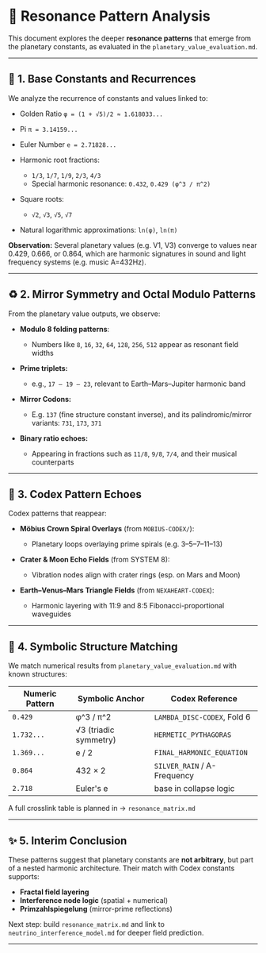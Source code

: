 # 📡 Resonance Pattern Analysis

This document explores the deeper **resonance patterns** that emerge from the planetary constants, as evaluated in the `planetary_value_evaluation.md`.

---

## 🔢 1. Base Constants and Recurrences

We analyze the recurrence of constants and values linked to:

* Golden Ratio `φ = (1 + √5)/2 ≈ 1.618033...`
* Pi `π = 3.14159...`
* Euler Number `e = 2.71828...`
* Harmonic root fractions:

  * `1/3`, `1/7`, `1/9`, `2/3`, `4/3`
  * Special harmonic resonance: `0.432`, `0.429 (φ^3 / π^2)`
* Square roots:

  * `√2`, `√3`, `√5`, `√7`
* Natural logarithmic approximations: `ln(φ)`, `ln(π)`

**Observation:** Several planetary values (e.g. V1, V3) converge to values near 0.429, 0.666, or 0.864, which are harmonic signatures in sound and light frequency systems (e.g. music A=432Hz).

---

## ♻️ 2. Mirror Symmetry and Octal Modulo Patterns

From the planetary value outputs, we observe:

* **Modulo 8 folding patterns**:

  * Numbers like `8`, `16`, `32`, `64`, `128`, `256`, `512` appear as resonant field widths
* **Prime triplets:**

  * e.g., `17 – 19 – 23`, relevant to Earth–Mars–Jupiter harmonic band
* **Mirror Codons:**

  * E.g. `137` (fine structure constant inverse), and its palindromic/mirror variants: `731`, `173`, `371`
* **Binary ratio echoes:**

  * Appearing in fractions such as `11/8`, `9/8`, `7/4`, and their musical counterparts

---

## 🧬 3. Codex Pattern Echoes

Codex patterns that reappear:

* **Möbius Crown Spiral Overlays** (from `MOBIUS-CODEX/`):

  * Planetary loops overlaying prime spirals (e.g. 3–5–7–11–13)
* **Crater & Moon Echo Fields** (from SYSTEM 8):

  * Vibration nodes align with crater rings (esp. on Mars and Moon)
* **Earth–Venus–Mars Triangle Fields** (from `NEXAHEART-CODEX`):

  * Harmonic layering with 11:9 and 8:5 Fibonacci-proportional waveguides

---

## 🔷 4. Symbolic Structure Matching

We match numerical results from `planetary_value_evaluation.md` with known structures:

| Numeric Pattern | Symbolic Anchor       | Codex Reference             |
| --------------- | --------------------- | --------------------------- |
| `0.429`         | φ^3 / π^2             | `LAMBDA_DISC-CODEX`, Fold 6 |
| `1.732...`      | √3 (triadic symmetry) | `HERMETIC_PYTHAGORAS`       |
| `1.369...`      | e / 2                 | `FINAL_HARMONIC_EQUATION`   |
| `0.864`         | 432 × 2               | `SILVER_RAIN` / A-Frequency |
| `2.718`         | Euler's e             | base in collapse logic      |

A full crosslink table is planned in → `resonance_matrix.md`

---

## ✨ 5. Interim Conclusion

These patterns suggest that planetary constants are **not arbitrary**, but part of a nested harmonic architecture.
Their match with Codex constants supports:

* **Fractal field layering**
* **Interference node logic** (spatial + numerical)
* **Primzahlspiegelung** (mirror-prime reflections)

Next step: build `resonance_matrix.md` and link to `neutrino_interference_model.md` for deeper field prediction.

---
